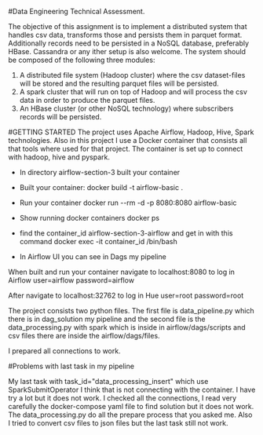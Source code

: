 #Data Engineering Technical Assessment.

The objective of this assignment is to implement a distributed system that handles csv data, transforms those and persists them in parquet format. Additionally records need to be persisted in a NoSQL database, preferably HBase. Cassandra or any ither setup is also welcome. The system should be composed of the following three modules:
1. A distributed file system (Hadoop cluster) where the csv dataset-files will be stored and the resulting parquet files will be persisted.
2. A spark cluster that will run on top of Hadoop and will process the csv data in order to produce the parquet files.
3. An HBase cluster (or other NoSQL technology) where subscribers records will be persisted.

#GETTING STARTED
The project uses Apache Airflow, Hadoop, Hive, Spark technologies. Also in this project I use a Docker container that consists all that tools where used for that project.
The container is set up to connect with hadoop, hive and pyspark.

* In directory airflow-section-3 built your container  

* Built your container:
docker build -t airflow-basic .

* Run your container
docker run --rm -d -p 8080:8080 airflow-basic

* Show running docker containers
docker ps

* find the container_id airflow-section-3-airflow and get in with this command
docker exec -it container_id /bin/bash 

* In Airflow UI you can see in Dags my pipeline 

When built and run your container navigate to localhost:8080 to log in Airflow
user=airflow
password=airflow

After navigate to localhost:32762 to log in Hue 
user=root
password=root

The project consists two python files. 
The first file is data_pipeline.py which there is in dag_solution my pipeline and the second file is the data_processing.py with spark which is inside in airflow/dags/scripts and csv files there are inside the airflow/dags/files.

I prepared all connections to work. 


#Problems with last task in my pipeline 

My last task with task_id="data_processing_insert" which use SparkSubmitOperator I think that is not connecting with the container. I have try a lot but it does not work. I checked all the connections, I read very carefully the docker-compose yaml file to find solution but it does not work. 
The data_processing.py do all the prepare process that you asked me. 
Also I tried to convert csv files to json files but the last task still not work.

